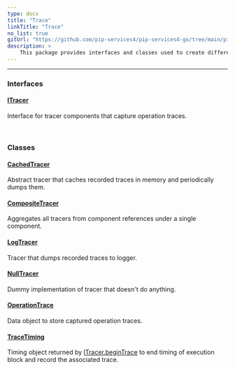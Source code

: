 ```yaml
---
type: docs
title: "Trace"
linkTitle: "Trace"
no_list: true
gitUrl: "https://github.com/pip-services4/pip-services4-go/tree/main/pip-services4-observability-go"
description: >
    This package provides interfaces and classes used to create different types of tracers. The main tools available from this package are a tracer factory and a tracer composite class. The first allows to create a factory for tracers, and the second to combine different tracers into one. Additionally, it provides tracers that allow to store their contents in memory and logs. 
---
```

---

<div class="module-body"> 

### Interfaces

#### [ITracer](itracer)
Interface for tracer components that capture operation traces.

<br>

### Classes

#### [CachedTracer](cached_tracer)
Abstract tracer that caches recorded traces in memory and periodically dumps them.

#### [CompositeTracer](composite_tracer)
Aggregates all tracers from component references under a single component.

#### [LogTracer](log_tracer)
Tracer that dumps recorded traces to logger.

#### [NullTracer](null_tracer)
Dummy implementation of tracer that doesn't do anything.

#### [OperationTrace](operation_trace)
Data object to store captured operation traces.

#### [TraceTiming](trace_timing)
Timing object returned by [ITracer.beginTrace](itracer/#beginTrace) to end timing
of execution block and record the associated trace.


</div>

